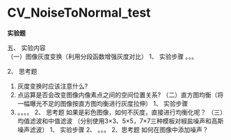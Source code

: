 # CV_NoiseToNormal_test

**实验题**


五、	实验内容  
（一）图像灰度变换（利用分段函数增强灰度对比）
1、	实验步骤
。。。

2、	思考题
1)	灰度变换时应该注意什么?
2)	点运算是否会改变图像内像素点之间的空间位置关系?
（二）直方图均衡（将一幅曝光不足的图像按直方图均衡进行灰度拉伸）
1、	实验步骤
1)	。。。。
2、	思考题
如果是彩色图像，如何不灰度，直接进行均衡化呢？
（三）均值滤波和中值滤波
（分别使用3×3、5×5，7×7三种模板对椒盐噪声和高斯噪声滤波）
1、	 实验步骤
2、	。。。
2、思考题
如何在图像中添加噪声？
